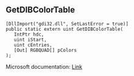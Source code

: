 ## GetDIBColorTable

```
[DllImport("gdi32.dll", SetLastError = true)]
public static extern uint GetDIBColorTable(
   IntPtr hdc,
   uint iStart,
   uint cEntries,
   [Out] RGBQUAD[] pColors
);
```

Microsoft documentation: [Link](https://docs.microsoft.com/en-us/windows/win32/api/wingdi/nf-wingdi-getdibcolortable)
